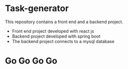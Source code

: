 <h1>Task-generator</h1>
<p>This repository contains a front end  and a backend project.</p>
<ul>
<li>Front end project developed with react js</li>
<li>Backend project developed with spring boot</li>
<li>The backend project connects to a mysql database</li>
</ul>
<h1>Go Go Go Go</h1>
